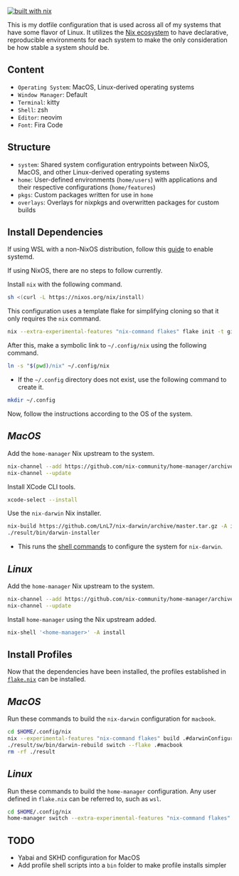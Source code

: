 [![built with nix](https://builtwithnix.org/badge.svg)](https://builtwithnix.org)

This is my dotfile configuration that is used across all of my systems that have some flavor of Linux. It utilizes the [Nix ecosystem](https://www.nixos.wiki/wiki/Nix_Ecosystem) to have declarative, reproducible environments for each system to make the only consideration be how stable a system should be.

## **Content**

- ``Operating System``: MacOS, Linux-derived operating systems
- ``Window Manager``: Default
- ``Terminal``: kitty
- ``Shell``: zsh
- ``Editor``: neovim
- ``Font``: Fira Code

## **Structure**

- ``system``: Shared system configuration entrypoints between NixOS, MacOS, and other Linux-derived operating systems
- ``home``: User-defined environments (``home/users``) with applications and their respective configurations (``home/features``)
- ``pkgs``: Custom packages written for use in ``home``
- ``overlays``: Overlays for nixpkgs and overwritten packages for custom builds

## **Install Dependencies**

If using WSL with a non-NixOS distribution, follow this [guide](https://devblogs.microsoft.com/commandline/systemd-support-is-now-available-in-wsl/#how-can-you-get-systemd-on-your-machine) to enable systemd.

If using NixOS, there are no steps to follow currently.

Install ``nix`` with the following command.
```bash
sh <(curl -L https://nixos.org/nix/install)
```

This configuration uses a template flake for simplifying cloning so that it only requires the ``nix`` command.
```bash
nix --extra-experimental-features "nix-command flakes" flake init -t github:Eyryse/dotfiles#dotfiles
```

After this, make a symbolic link to ``~/.config/nix`` using the following command.
```bash
ln -s "$(pwd)/nix" ~/.config/nix
```
- If the ``~/.config`` directory does not exist, use the following command to create it.
```bash
mkdir ~/.config
```

Now, follow the instructions according to the OS of the system.

## *MacOS*

Add the ``home-manager`` Nix upstream to the system.
```bash
nix-channel --add https://github.com/nix-community/home-manager/archive/master.tar.gz home-manager
nix-channel --update
```

Install XCode CLI tools.
```bash
xcode-select --install
```

Use the ``nix-darwin`` Nix installer.
```bash
nix-build https://github.com/LnL7/nix-darwin/archive/master.tar.gz -A installer
./result/bin/darwin-installer
```
- This runs the [shell commands](https://github.com/LnL7/nix-darwin/blob/master/pkgs/darwin-installer/default.nix) to configure the system for ``nix-darwin``.

## *Linux*

Add the ``home-manager`` Nix upstream to the system.
```bash
nix-channel --add https://github.com/nix-community/home-manager/archive/master.tar.gz home-manager
nix-channel --update
```
Install ``home-manager`` using the Nix upstream added.
```bash
nix-shell '<home-manager>' -A install
```

## **Install Profiles**

Now that the dependencies have been installed, the profiles established in [``flake.nix``](https://github.com/Eyryse/dotfiles/blob/main/dotfiles/nix/flake.nix) can be installed.

## *MacOS*

Run these commands to build the ``nix-darwin`` configuration for ``macbook``.
```bash
cd $HOME/.config/nix
nix --experimental-features "nix-command flakes" build .#darwinConfigurations.macbook.system
./result/sw/bin/darwin-rebuild switch --flake .#macbook
rm -rf ./result
```

## *Linux*

Run these commands to build the ``home-manager`` configuration. Any user defined in ``flake.nix`` can be referred to, such as ``wsl``.
```bash
cd $HOME/.config/nix
home-manager switch --extra-experimental-features "nix-command flakes" --flake .#wsl
```

## **TODO**

- Yabai and SKHD configuration for MacOS
- Add profile shell scripts into a ``bin`` folder to make profile installs simpler
